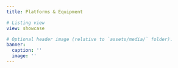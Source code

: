 ```yaml
---
title: Platforms & Equipment

# Listing view
view: showcase

# Optional header image (relative to `assets/media/` folder).
banner:
  caption: ''
  image: ''
---
```

